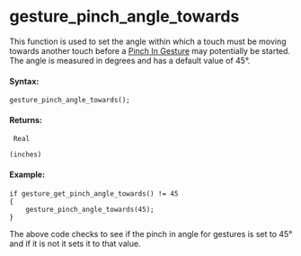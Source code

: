 # gesture_pinch_angle_towards

This function is used to set the angle within which a touch must be
moving towards another touch before a [Pinch In
Gesture](../../../../The_Asset_Editors/Object_Properties/Gesture_Events)
may potentially be started. The angle is measured in degrees and has a
default value of 45°.

#### **Syntax:**

``` gml
gesture_pinch_angle_towards();
```

#### Returns:

``` gml
 Real

(inches)
```

#### Example:

``` gml
if gesture_get_pinch_angle_towards() != 45
{
    gesture_pinch_angle_towards(45);
}
```

The above code checks to see if the pinch in angle for gestures is set
to 45° and if it is not it sets it to that value.
